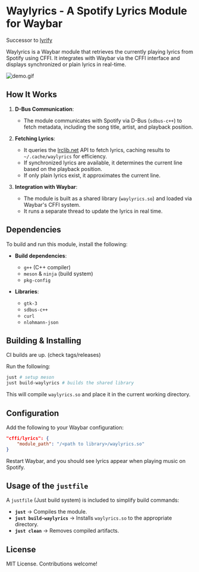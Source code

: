 # Waylyrics - A Spotify Lyrics Module for Waybar

Successor to [lyrify](https://github.com/pandecode/lyrify)

Waylyrics is a Waybar module that retrieves the currently playing lyrics from Spotify using CFFI. It integrates with Waybar via the CFFI interface and displays synchronized or plain lyrics in real-time.

![demo.gif](https://raw.githubusercontent.com/PandeCode/waylyrics/refs/heads/media/demo.gif)

## How It Works

1. **D-Bus Communication**:

   - The module communicates with Spotify via D-Bus (`sdbus-c++`) to fetch metadata, including the song title, artist, and playback position.

2. **Fetching Lyrics**:

   - It queries the [lrclib.net](https://lrclib.net/) API to fetch lyrics, caching results to `~/.cache/waylyrics` for efficiency.
   - If synchronized lyrics are available, it determines the current line based on the playback position.
   - If only plain lyrics exist, it approximates the current line.

3. **Integration with Waybar**:
   - The module is built as a shared library (`waylyrics.so`) and loaded via Waybar's CFFI system.
   - It runs a separate thread to update the lyrics in real time.

## Dependencies

To build and run this module, install the following:

- **Build dependencies**:

  - `g++` (C++ compiler)
  - `meson` & `ninja` (build system)
  - `pkg-config`

- **Libraries**:
  - `gtk-3`
  - `sdbus-c++`
  - `curl`
  - `nlohmann-json`

## Building & Installing

CI builds are up. (check tags/releases)

Run the following:

```sh
just # setup meson
just build-waylyrics # builds the shared library
```

This will compile `waylyrics.so` and place it in the current working directory.

## Configuration

Add the following to your Waybar configuration:

```json
"cffi/lyrics": {
    "module_path": "/<path to library>/waylyrics.so"
}
```

Restart Waybar, and you should see lyrics appear when playing music on Spotify.

## Usage of the `justfile`

A `justfile` (Just build system) is included to simplify build commands:

- **`just`** → Compiles the module.
- **`just build-waylyrics`** → Installs `waylyrics.so` to the appropriate directory.
- **`just clean`** → Removes compiled artifacts.

## License

MIT License. Contributions welcome!
